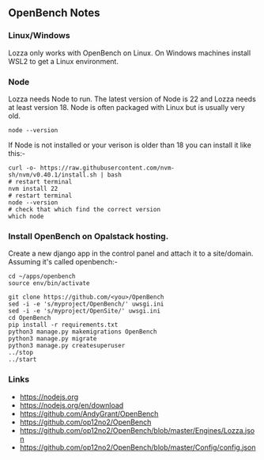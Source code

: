 ## OpenBench Notes

### Linux/Windows

Lozza only works with OpenBench on Linux. On Windows machines install WSL2 to get a Linux environment.

### Node

Lozza needs Node to run. The latest version of Node is 22 and Lozza needs at least version 18. Node is often packaged with Linux but is usually very old.

```
node --version
```

If Node is not installed or your verison is older than 18 you can install it like this:-

```
curl -o- https://raw.githubusercontent.com/nvm-sh/nvm/v0.40.1/install.sh | bash
# restart terminal
nvm install 22
# restart terminal
node --version
# check that which find the correct version
which node
```
### Install OpenBench on Opalstack hosting.

Create a new django app in the control panel and attach it to a site/domain. Assuming it's called openbench:-
```
cd ~/apps/openbench 
source env/bin/activate

git clone https://github.com/<you>/OpenBench 
sed -i -e 's/myproject/OpenBench/' uwsgi.ini
sed -i -e 's/myproject/OpenSite/' uwsgi.ini
cd OpenBench
pip install -r requirements.txt 
python3 manage.py makemigrations OpenBench 
python3 manage.py migrate 
python3 manage.py createsuperuser 
../stop
../start
```
### Links

- https://nodejs.org
- https://nodejs.org/en/download
- https://github.com/AndyGrant/OpenBench
- https://github.com/op12no2/OpenBench
- https://github.com/op12no2/OpenBench/blob/master/Engines/Lozza.json
- https://github.com/op12no2/OpenBench/blob/master/Config/config.json



